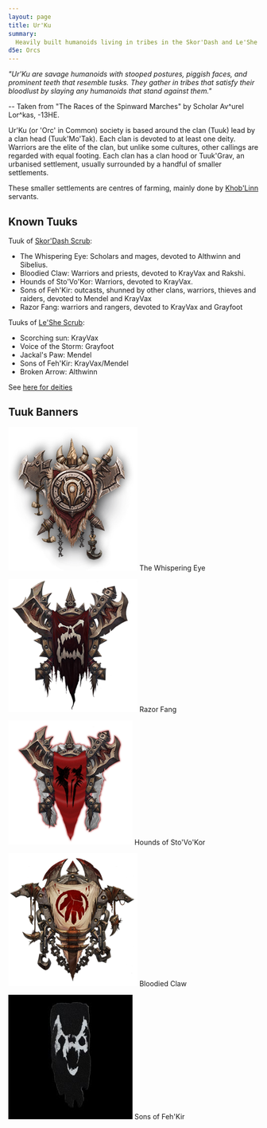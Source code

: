 ```yaml
---
layout: page
title: Ur'Ku
summary:
  Heavily built humanoids living in tribes in the Skor'Dash and Le'She Scrub
d5e: Orcs
---
```


<em>"Ur'Ku are savage humanoids with stooped postures, piggish faces, and
prominent teeth that resemble tusks. They gather in tribes that satisfy their
bloodlust by slaying any humanoids that stand against them."</em>

\-- Taken from "The Races of the Spinward Marches" by Scholar Av^urel Lor^kas,
\-13HE.

Ur'Ku (or 'Orc' in Common) society is based around the clan (Tuuk) lead by a
clan head (Tuuk'Mo'Tak). Each clan is devoted to at least one deity. Warriors
are the elite of the clan, but unlike some cultures, other callings are regarded
with equal footing. Each clan has a clan hood or Tuuk'Grav, an urbanised
settlement, usually surrounded by a handful of smaller settlements.

These smaller settlements are centres of farming, mainly done by
[Khob'Linn](/races/khoblinn) servants.

## Known Tuuks

Tuuk of [Skor'Dash Scrub](/geography/skordash-scrub):

- The Whispering Eye: Scholars and mages, devoted to Althwinn and Sibelius.
- Bloodied Claw: Warriors and priests, devoted to KrayVax and Rakshi.
- Hounds of Sto'Vo'Kor: Warriors, devoted to KrayVax.
- Sons of Feh'Kir: outcasts, shunned by other clans, warriors, thieves and
  raiders, devoted to Mendel and KrayVax
- Razor Fang: warriors and rangers, devoted to KrayVax and Grayfoot

Tuuks of [Le'She Scrub](/geography/leshe-scrub):

- Scorching sun: KrayVax
- Voice of the Storm: Grayfoot
- Jackal's Paw: Mendel
- Sons of Feh'Kir: KrayVax/Mendel
- Broken Arrow: Althwinn

See [here for deities](/magic-and-religion)

## Tuuk Banners

![Whispering Eye](/assets/whispering-eye.png) The Whispering Eye

![Razor Fang](/assets/razor-fang.png) Razor Fang

![Hounds of Sto'Vo'Kor](/assets/hounds-of-stovokor.png) Hounds of Sto'Vo'Kor

![Bloodied Claw](/assets/bloodied-claw.png) Bloodied Claw

![Sons of Feh'Kir](/assets/sons-of-fehkir-small.jpg) Sons of Feh'Kir
